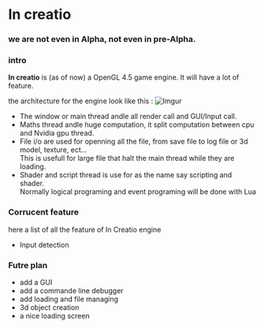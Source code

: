 # In creatio #
### **we are not even in Alpha, not even in pre-Alpha.**
### intro
**In creatio** is (as of now) a OpenGL 4.5 game engine. It will have a lot of feature.

the architecture for the engine look like this :
![Imgur](https://i.imgur.com/ibXJIEE.png)

- The window or main thread andle all render call and GUI/Input call.
- Maths thread andle huge computation, it split computation between cpu and Nvidia gpu thread.
- File i/o are used for openning all the file, from save file to log file or 3d model, texture, ect... <br>This is usefull for large file that halt the main thread while they are loading.
- Shader and script thread is use for as the name say scripting and shader. <br> Normally logical programing and event programing will be done with Lua

### Corrucent feature

here a list of all the feature of In Creatio engine

- Input detection

### Futre plan

- add a GUI
- add a commande line debugger
- add loading and file managing
- 3d object creation
- a nice loading screen
